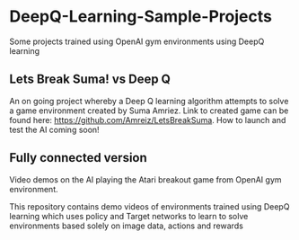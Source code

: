 # DeepQ-Learning-Sample-Projects
Some projects trained using OpenAI gym environments using DeepQ learning

## Lets Break Suma! vs Deep Q
An on going project whereby a Deep Q learning algorithm attempts to solve a game environment created by Suma Amriez. Link to created game can be found here: https://github.com/Amreiz/LetsBreakSuma. How to launch and test the AI coming soon!

## Fully connected version
Video demos on the AI playing the Atari breakout game from OpenAI gym environment.

This repository contains demo videos of environments trained using DeepQ learning which uses policy and Target networks to learn to solve environments based solely on image data, actions and rewards

